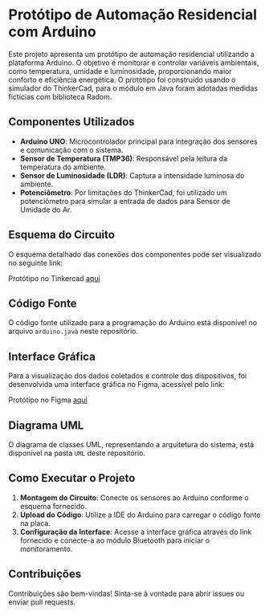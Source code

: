 # Protótipo de Automação Residencial com Arduino

Este projeto apresenta um protótipo de automação residencial utilizando a plataforma Arduino. O objetivo é monitorar e controlar variáveis ambientais, como temperatura, umidade e luminosidade, proporcionando maior conforto e eficiência energética. O protótipo foi construído usando o simulador do ThinkerCad, para o módulo em Java foram adotadas medidas fictícias com biblioteca Radom.

## Componentes Utilizados

- **Arduino UNO**: Microcontrolador principal para integração dos sensores e comunicação com o sistema.
- **Sensor de Temperatura (TMP36)**: Responsável pela leitura da temperatura do ambiente.
- **Sensor de Luminosidade (LDR)**: Captura a intensidade luminosa do ambiente.
- **Potenciômetro**: Por limitações do ThinkerCad, foi utilizado um potenciômetro para simular a entrada de dados para Sensor de Umidade do Ar.

## Esquema do Circuito

O esquema detalhado das conexões dos componentes pode ser visualizado no seguinte link:

Protótipo no Tinkercad [aqui](https://www.tinkercad.com/things/5AK6jcR6vqw-pi-v-b/editel?returnTo=https%3A%2F%2Fwww.tinkercad.com%2Fdashboard&sharecode=YIDjlA0aCebJf5z-QL2UP-Uz5tEqp-A0Xtxn0CP0n8E)


## Código Fonte

O código fonte utilizado para a programação do Arduino está disponível no arquivo `arduino.java` neste repositório.

## Interface Gráfica

Para a visualização dos dados coletados e controle dos dispositivos, foi desenvolvida uma interface gráfica no Figma, acessível pelo link:

Protótipo no Figma [aqui](https://www.figma.com/proto/GkHVVXgmkJFAWKhUXjD0cS/PI-V-B?node-id=0-1&t=ZMu8a4Aygakyaufz-1)

## Diagrama UML

O diagrama de classes UML, representando a arquitetura do sistema, está disponível na pasta `UML` deste repositório.

## Como Executar o Projeto

1. **Montagem do Circuito**: Conecte os sensores ao Arduino conforme o esquema fornecido.
2. **Upload do Código**: Utilize a IDE do Arduino para carregar o código fonte na placa.
3. **Configuração da Interface**: Acesse a interface gráfica através do link fornecido e conecte-a ao módulo Bluetooth para iniciar o monitoramento.

## Contribuições

Contribuições são bem-vindas! Sinta-se à vontade para abrir issues ou enviar pull requests.

